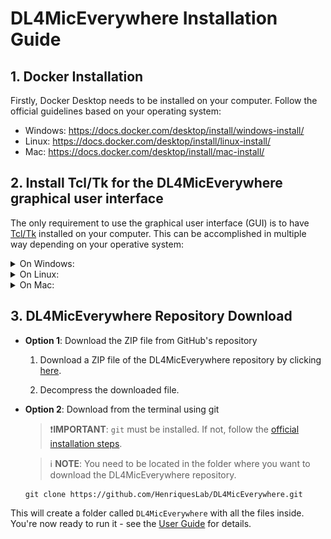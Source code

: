 # DL4MicEverywhere Installation Guide

## 1. Docker Installation

Firstly, Docker Desktop needs to be installed on your computer. Follow the official guidelines based on your operating system:

* Windows: https://docs.docker.com/desktop/install/windows-install/
* Linux: https://docs.docker.com/desktop/install/linux-install/
* Mac: https://docs.docker.com/desktop/install/mac-install/

## 2. Install Tcl/Tk for the DL4MicEverywhere graphical user interface

The only requirement to use the graphical user interface (GUI) is to have [Tcl/Tk](https://www.tcl.tk/) installed on your computer. This can be accomplished in multiple way depending on your  operative system:

<details>
<summary>On Windows:</summary>

To install Tcl/Tk on Windows, follow these steps:

First of all, got to https://www.tcl.tk/software/tcltk/ and click on the Active Tcl [link](https://www.activestate.com/products/tcl/): 

<img src="https://github.com/HenriquesLab/DL4MicEverywhere/blob/documentation/Wiki%20images/TCL_01.png" 
     alt="Main window"
     width="80%" 
     height="80%" />

In this case, as you are using Windows, click on the Windows option:

<img src="https://github.com/HenriquesLab/DL4MicEverywhere/blob/documentation/Wiki%20images/TCL_02.png" 
     alt="Main window"
     width="80%" 
     height="80%" />

Then, you can create an account, or continue to download without an account, to be able to download the installation file:

<img src="https://github.com/HenriquesLab/DL4MicEverywhere/blob/documentation/Wiki%20images/TCL_03.png" 
     alt="Main window"
     width="80%" 
     height="80%" />

Now you will need to download the Windows executable:

<img src="https://github.com/HenriquesLab/DL4MicEverywhere/blob/documentation/Wiki%20images/TCL_04.png" 
     alt="Main window"
     width="80%" 
     height="80%" />

Find where your executable has been downloaded:

<img src="https://github.com/HenriquesLab/DL4MicEverywhere/blob/documentation/Wiki%20images/TCL_05.png" 
     alt="Main window"
     width="60%" 
     height="60%" />

and after double-clicking it, an installation window will pop up. Click on **Next >** to start the installation:

<img src="https://github.com/HenriquesLab/DL4MicEverywhere/blob/documentation/Wiki%20images/TCL_06.png" 
     alt="Main window"
     width="40%" 
     height="40%" />

Accept the **terms in the License Agreement** and then click on **Next >**:

<img src="https://github.com/HenriquesLab/DL4MicEverywhere/blob/documentation/Wiki%20images/TCL_07.png" 
     alt="Main window"
     width="40%" 
     height="40%" />

Go for the **Typical** installation (which is much easier) and then click on **Next >**:

<img src="https://github.com/HenriquesLab/DL4MicEverywhere/blob/documentation/Wiki%20images/TCL_08.png" 
     alt="Main window"
     width="40%" 
     height="40%" />

Select the two first options as in the image and then click on **Next >**:

<img src="https://github.com/HenriquesLab/DL4MicEverywhere/blob/documentation/Wiki%20images/TCL_09.png" 
     alt="Main window"
     width="40%" 
     height="40%" />

Click on **Install**

<img src="https://github.com/HenriquesLab/DL4MicEverywhere/blob/documentation/Wiki%20images/TCL_10.png" 
     alt="Main window"
     width="40%" 
     height="40%" />

The installation has been completed. Click on **Finish** and everything should be ready.

<img src="https://github.com/HenriquesLab/DL4MicEverywhere/blob/documentation/Wiki%20images/TCL_11.png" 
     alt="Main window"
     width="40%" 
     height="40%" />

</details>

<details>
<summary>On Linux:</summary>

Most Unix / Linux operating system distributions include Tcl and Tk. If not already installed, use your system's package manager to install the appropriate packages. For Ubuntu, use the following commands:

```
sudo apt-get install tcl
sudo apt-get install tk
```

</details>

<details>
<summary>On Mac:</summary>

Most Mac OS X operating system distributions include Tcl/Tk. If not already installed, you will receive an error similar to the following:

```
DEPRECATION WARNING: The system version of Tk is deprecated and may be removed in a future release. Please don't rely on it. Set TK_SILENCE_DEPRECATION=1 to suppress this warning.
```
you can install or update the appropriate packages in two different ways:

 * Option 1: Using Homebrew:
   Reinstall your tcl-tk packages
   ```
   brew uninstall tcl-tk
   brew install tcl-tk
   ```

   **Note**: If you don't have the `brew` command, install [Homebrew](https://brew.sh/) by running the following command in your terminal:
   ```
   /bin/bash -c "$(curl -fsSL https://raw.githubusercontent.com/Homebrew/install/HEAD/install.sh)"
   ```

 * Option 2: Using a package installation:
   
   Go to https://www.tcl.tk/software/tcltk/ and click on the Active Tcl [link](https://www.activestate.com/products/tcl/): 

   <img src="https://github.com/HenriquesLab/DL4MicEverywhere/blob/documentation/Wiki%20images/TCL_01.png" 
     alt="Main window"
     width="80%" 
     height="80%" />

   In this case, as you are using macOS, click on the macOS option:

   <img src="https://github.com/HenriquesLab/DL4MicEverywhere/blob/documentation/Wiki%20images/TCL_02_Mac.png" 
     alt="Main window"
     width="80%" 
     height="80%" />

   Then, you can create an account, or continue to download without an account, to be able to download the installation file:

   <img src="https://github.com/HenriquesLab/DL4MicEverywhere/blob/documentation/Wiki%20images/TCL_03.png" 
     alt="Main window"
     width="80%" 
     height="80%" />

   Afterwards this window will be shown. Don't worry. Click on **View all Available Builds**:

   <img src="https://github.com/HenriquesLab/DL4MicEverywhere/blob/documentation/Wiki%20images/TCL_04_Mac.png" 
     alt="Main window"
     width="80%" 
     height="80%" />

   and then click on the **Download** button to get the `.pkg` file:

   <img src="https://github.com/HenriquesLab/DL4MicEverywhere/blob/documentation/Wiki%20images/TCL_05_Mac.png" 
     alt="Main window"
     width="80%" 
     height="80%" />

   Then, find the package that you have downloaded:

   <img src="https://github.com/HenriquesLab/DL4MicEverywhere/blob/documentation/Wiki%20images/TCL_06_Mac.png" 
     alt="Main window"
     width="60%" 
     height="60%" />

   and after double-clicking, an installation window will pop up. Click on **Continue** to start the installation:

   <img src="https://github.com/HenriquesLab/DL4MicEverywhere/blob/documentation/Wiki%20images/TCL_07_Mac.png" 
     alt="Main window"
     width="60%" 
     height="60%" />

   Click on **Continue** to go to the **License** step:

   <img src="https://github.com/HenriquesLab/DL4MicEverywhere/blob/documentation/Wiki%20images/TCL_08_Mac.png" 
     alt="Main window"
     width="60%" 
     height="60%" />

   Click on **Agree**:

   <img src="https://github.com/HenriquesLab/DL4MicEverywhere/blob/documentation/Wiki%20images/TCL_09_Mac.png" 
     alt="Main window"
     width="60%" 
     height="60%" />

   Click on **Install** to start the installation:

   <img src="https://github.com/HenriquesLab/DL4MicEverywhere/blob/documentation/Wiki%20images/TCL_10_Mac.png" 
     alt="Main window"
     width="60%" 
     height="60%" />

   The installation has been completed, click on **Close** and everything should be ready.

   <img src="https://github.com/HenriquesLab/DL4MicEverywhere/blob/documentation/Wiki%20images/TCL_11_Mac.png" 
     alt="Main window"
     width="60%" 
     height="60%" />

</details>


## 3. DL4MicEverywhere Repository Download

* **Option 1**: Download the ZIP file from GitHub's repository

    1. Download a ZIP file of the DL4MicEverywhere repository by clicking [here](https://github.com/HenriquesLab/DL4MicEverywhere/archive/refs/heads/main.zip).

    2. Decompress the downloaded file.

* **Option 2**: Download from the terminal using git

    > ❗**IMPORTANT**:
    > `git` must be installed. If not, follow the [official installation steps](https://git-scm.com/book/en/v2/Getting-Started-Installing-Git).

    > ℹ️ **NOTE**:
    > You need to be located in the folder where you want to download the DL4MicEverywhere repository.

    ```
    git clone https://github.com/HenriquesLab/DL4MicEverywhere.git
    ```

This will create a folder called `DL4MicEverywhere` with all the files inside. You're now ready to run it - see the [User Guide](USER_GUIDE.md) for details.